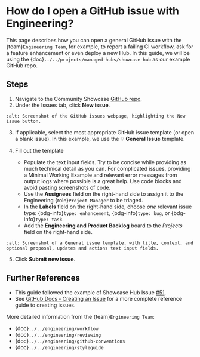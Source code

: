 # How do I open a GitHub issue with Engineering?

This page describes how you can open a general GitHub issue with the {team}`Engineering Team`, for example, to report a failing CI workflow, ask for a feature enhancement or even deploy a new Hub. In this guide, we will be using the {doc}`../../projects/managed-hubs/showcase-hub` as our example GitHub repo.

## Steps

1. Navigate to the Community Showcase [GitHub repo](https://github.com/2i2c-org/community-showcase).
2. Under the Issues tab, click **New issue**.

```{image} ../media/github-issues/01-new-issue.png
:alt: Screenshot of the GitHub issues webpage, highlighting the New issue button.
```

3. If applicable, select the most appropriate GitHub issue template (or open a blank issue). In this example, we use the 💡 **General Issue** template.

4. Fill out the template

    - Populate the text input fields. Try to be concise while providing as much technical detail as you can. For complicated issues, providing a Minimal Working Example and relevant error messages from output logs where possible is a great help. Use code blocks and avoid pasting screenshots of code.
    - Use the **Assignees** field on the right-hand side to assign it to the Engineering {role}`Project Manager` to be triaged.
    - In the **Labels** field on the right-hand side, choose *one* relevant issue type: {bdg-info}`type: enhancement`, {bdg-info}`type: bug`, or {bdg-info}`type: task`.
    - Add the **Engineering and Product Backlog** board to the *Projects* field on the right-hand side.

```{image} ../media/github-issues/02-general-issue.png
:alt: Screenshot of a General issue template, with title, context, and optional proposal, updates and actions text input fields.
```
5. Click **Submit new issue**.

## Further References

- This guide followed the example of Showcase Hub Issue [#51](https://github.com/2i2c-org/community-showcase/issues/51).
- See [GitHub Docs - Creating an Issue](https://docs.github.com/en/issues/tracking-your-work-with-issues/creating-an-issue) for a more complete reference guide to creating issues.

More detailed information from the {team}`Engineering Team`:

- {doc}`../../engineering/workflow`
- {doc}`../../engineering/reviewing`
- {doc}`../../engineering/github-conventions`
- {doc}`../../engineering/styleguide`
